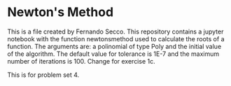 # Newton's Method

This is a file created by Fernando Secco. This repository contains a jupyter notebook with the function newtonsmethod used to calculate the roots of a function. The arguments are: a polinomial of type Poly and the initial value of the algorithm. The default value for tolerance is 1E-7 and the maximum number of iterations is 100. Change for exercise 1c.


This is for problem set 4.
